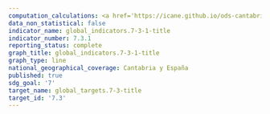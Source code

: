 ```yaml
---
computation_calculations: <a href='https://icane.github.io/ods-cantabria/assets/pdf/7.3.1.0.pdf' target='_blank'>Intensidad energética medida en función de la energía primaria y el PIB</a>
data_non_statistical: false
indicator_name: global_indicators.7-3-1-title
indicator_number: 7.3.1
reporting_status: complete
graph_title: global_indicators.7-3-1-title
graph_type: line
national_geographical_coverage: Cantabria y España
published: true
sdg_goal: '7'
target_name: global_targets.7-3-title
target_id: '7.3'
---
```

